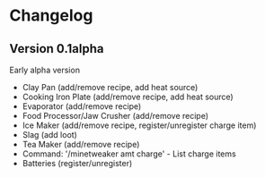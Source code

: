 Changelog
=========

Version 0.1alpha
----------------
Early alpha version

* Clay Pan (add/remove recipe, add heat source)
* Cooking Iron Plate (add/remove recipe, add heat source)
* Evaporator (add/remove recipe)
* Food Processor/Jaw Crusher (add/remove recipe)
* Ice Maker (add/remove recipe, register/unregister charge item)
* Slag (add loot)
* Tea Maker (add/remove recipe)
* Command: '/minetweaker amt charge' - List charge items
* Batteries (register/unregister)

